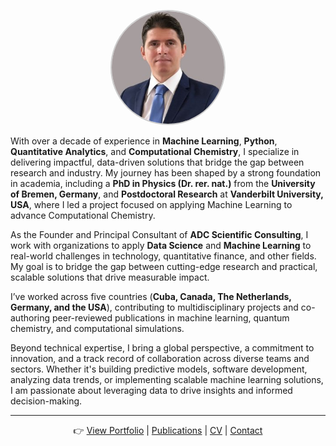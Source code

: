 
<p align="center">
  <img src="profile.jpg" alt="Adrian Dominguez Castro, PhD" 
       style="width:180px; height:180px; object-fit:cover; border-radius:50%; border: 2px solid #ccc;">
</p>

With over a decade of experience in **Machine Learning**, **Python**, **Quantitative Analytics**, and **Computational Chemistry**, I specialize in delivering impactful, data-driven solutions that bridge the gap between research and industry. My journey has been shaped by a strong foundation in academia, including a **PhD in Physics (Dr. rer. nat.)** from the **University of Bremen, Germany**, and **Postdoctoral Research** at **Vanderbilt University, USA**, where I led a project focused on applying Machine Learning to advance Computational Chemistry.

As the Founder and Principal Consultant of **ADC Scientific Consulting**, I work with organizations to apply **Data Science** and **Machine Learning** to real-world challenges in technology, quantitative finance, and other fields. My goal is to bridge the gap between cutting-edge research and practical, scalable solutions that drive measurable impact.

I’ve worked across five countries (**Cuba, Canada, The Netherlands, Germany, and the USA**), contributing to multidisciplinary projects and co-authoring peer-reviewed publications in machine learning, quantum chemistry, and computational simulations.

Beyond technical expertise, I bring a global perspective, a commitment to innovation, and a track record of collaboration across diverse teams and sectors. Whether it's building predictive models, software development, analyzing data trends, or implementing scalable machine learning solutions, I am passionate about leveraging data to drive insights and informed decision-making.

---

<p align="center">
👉 <a href="portfolio.md">View Portfolio</a> | 
<a href="publications.md">Publications</a> | 
<a href="cv.md">CV</a> | 
<a href="contact.md">Contact</a>
</p>

